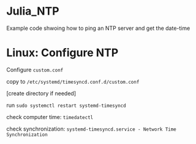 # Julia_NTP
Example code shwoing how to ping an NTP server and get the date-time


# Linux: Configure NTP
Configure `custom.conf`

copy to `/etc/systemd/timesyncd.conf.d/custom.conf`



[create directory if needed]

run `sudo systemctl restart systemd-timesyncd`

check computer time: `timedatectl`

check synchronization: `systemd-timesyncd.service - Network Time Synchronization`